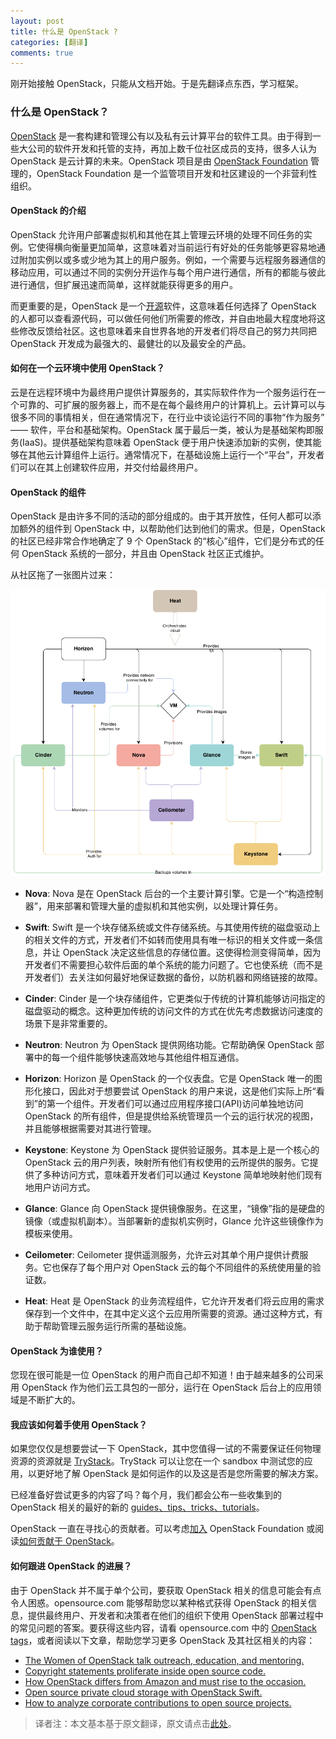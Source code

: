 ```yaml
---
layout: post
title: 什么是 OpenStack ?
categories: [翻译]
comments: true
---
```


刚开始接触 OpenStack，只能从文档开始。于是先翻译点东西，学习框架。

<!--more-->

### 什么是 OpenStack？

[OpenStack](http://www.openstack.org/) 是一套构建和管理公有以及私有云计算平台的软件工具。由于得到一些大公司的软件开发和托管的支持，再加上数千位社区成员的支持，很多人认为 OpenStack 是云计算的未来。OpenStack 项目是由 [OpenStack Foundation](http://www.openstack.org/foundation/) 管理的，OpenStack Foundation 是一个监管项目开发和社区建设的一个非营利性组织。

#### OpenStack 的介绍

OpenStack 允许用户部署虚拟机和其他在其上管理云环境的处理不同任务的实例。它使得横向衡量更加简单，这意味着对当前运行有好处的任务能够更容易地通过附加实例以或多或少地为其上的用户服务。例如，一个需要与远程服务器通信的移动应用，可以通过不同的实例分开运作与每个用户进行通信，所有的都能与彼此进行通信，但扩展迅速而简单，这样就能获得更多的用户。

而更重要的是，OpenStack 是一个[开源](https://opensource.com/resources/what-open-source)软件，这意味着任何选择了 OpenStack 的人都可以查看源代码，可以做任何他们所需要的修改，并自由地最大程度地将这些修改反馈给社区。这也意味着来自世界各地的开发者们将尽自己的努力共同把 OpenStack 开发成为最强大的、最健壮的以及最安全的产品。

#### 如何在一个云环境中使用 OpenStack？

云是在远程环境中为最终用户提供计算服务的，其实际软件作为一个服务运行在一个可靠的、可扩展的服务器上，而不是在每个最终用户的计算机上。云计算可以与很多不同的事情相关，但在通常情况下，在行业中谈论运行不同的事物“作为服务” —— 软件，平台和基础架构。OpenStack 属于最后一类，被认为是基础架构即服务(IaaS)。提供基础架构意味着 OpenStack 便于用户快速添加新的实例，使其能够在其他云计算组件上运行。通常情况下，在基础设施上运行一个“平台”，开发者们可以在其上创建软件应用，并交付给最终用户。

#### OpenStack 的组件

OpenStack 是由许多不同的活动的部分组成的。由于其开放性，任何人都可以添加额外的组件到 OpenStack 中，以帮助他们达到他们的需求。但是，OpenStack 的社区已经非常合作地确定了 9 个 OpenStack 的“核心”组件，它们是分布式的任何 OpenStack 系统的一部分，并且由 OpenStack 社区正式维护。

从社区拖了一张图片过来：

![OpenStack 架构](/img/openstack_havana_conceptual_arch.png)

* **Nova**: Nova 是在 OpenStack 后台的一个主要计算引擎。它是一个“构造控制器”，用来部署和管理大量的虚拟机和其他实例，以处理计算任务。

* **Swift**: Swift 是一个块存储系统或文件存储系统。与其使用传统的磁盘驱动上的相关文件的方式，开发者们不如转而使用具有唯一标识的相关文件或一条信息，并让 OpenStack 决定这些信息的存储位置。这使得检测变得简单，因为开发者们不需要担心软件后面的单个系统的能力问题了。它也使系统（而不是开发者们）去关注如何最好地保证数据的备份，以防机器和网络链接的故障。

* **Cinder**: Cinder 是一个块存储组件，它更类似于传统的计算机能够访问指定的磁盘驱动的概念。这种更加传统的访问文件的方式在优先考虑数据访问速度的场景下是非常重要的。

* **Neutron**: Neutron 为 OpenStack 提供网络功能。它帮助确保 OpenStack 部署中的每一个组件能够快速高效地与其他组件相互通信。

* **Horizon**: Horizon 是 OpenStack 的一个仪表盘。它是 OpenStack 唯一的图形化接口，因此对于想要尝试 OpenStack 的用户来说，这是他们实际上所“看到”的第一个组件。开发者们可以通过应用程序接口(API)访问单独地访问 OpenStack 的所有组件，但是提供给系统管理员一个云的运行状况的视图，并且能够根据需要对其进行管理。

* **Keystone**: Keystone 为 OpenStack 提供验证服务。其本是上是一个核心的 OpenStack 云的用户列表，映射所有他们有权使用的云所提供的服务。它提供了多种访问方式，意味着开发者们可以通过 Keystone 简单地映射他们现有地用户访问方式。

* **Glance**: Glance 向 OpenStack 提供镜像服务。在这里，“镜像”指的是硬盘的镜像（或虚拟机副本）。当部署新的虚拟机实例时，Glance 允许这些镜像作为模板来使用。

* **Ceilometer**: Ceilometer 提供遥测服务，允许云对其单个用户提供计费服务。它也保存了每个用户对 OpenStack 云的每个不同组件的系统使用量的验证数。

* **Heat**: Heat 是 OpenStack 的业务流程组件，它允许开发者们将云应用的需求保存到一个文件中，在其中定义这个云应用所需要的资源。通过这种方式，有助于帮助管理云服务运行所需的基础设施。

#### OpenStack 为谁使用？

您现在很可能是一位 OpenStack 的用户而自己却不知道！由于越来越多的公司采用 OpenStack 作为他们云工具包的一部分，运行在 OpenStack 后台上的应用领域是不断扩大的。

#### 我应该如何着手使用 OpenStack？

如果您仅仅是想要尝试一下 OpenStack，其中您值得一试的不需要保证任何物理资源的资源就是 [TryStack](http://trystack.org/)。TryStack 可以让您在一个 sandbox 中测试您的应用，以更好地了解 OpenStack 是如何运作的以及这是否是您所需要的解决方案。

已经准备好尝试更多的内容了吗？每个月，我们都会公布一些收集到的 OpenStack 相关的最好的新的 [guides、tips、tricks、tutorials](http://opensource.com/resources/openstack-tutorials)。

OpenStack 一直在寻找心的贡献者。可以考虑[加入](https://www.openstack.org/join) OpenStack Foundation 或阅读[如何贡献于 OpenStack](http://opensource.com/business/14/2/how-contribute-openstack)。

#### 如何跟进 OpenStack 的进展？

由于 OpenStack 并不属于单个公司，要获取 OpenStack 相关的信息可能会有点令人困惑。opensource.com 能够帮助您以某种格式获得 OpenStack 的相关信息，提供最终用户、开发者和决策者在他们的组织下使用 OpenStack 部署过程中的常见问题的答案。要获得这些内容，请看 opensource.com 中的 [OpenStack tags](https://opensource.com/tags/openstack)，或者阅读以下文章，帮助您学习更多 OpenStack 及其社区相关的内容：

* [The Women of OpenStack talk outreach, education, and mentoring.](http://opensource.com/business/14/2/women-of-openstack-conference-group)
* [Copyright statements proliferate inside open source code.](http://opensource.com/law/14/2/copyright-statements-source-files)
* [How OpenStack differs from Amazon and must rise to the occasion.](http://opensource.com/business/13/12/openstack-amazon-open-cloud)
* [Open source private cloud storage with OpenStack Swift.](http://opensource.com/business/13/7/openstack-swift)
* [How to analyze corporate contributions to open source projects.](http://opensource.com/business/14/1/corporate-contributions-to-openstack)


> 译者注：本文基本基于原文翻译，原文请点击[此处](http://opensource.com/resources/what-is-openstack)。

